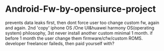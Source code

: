 # Android-Fw-by-opensiurce-project
prevents data leaks first, then dont force user too change custom fw, again and again. 2nd 'copy' iphone OS /One UI&amp;huawei harmony OS(operating system) philosophy, 3st never install another custom minimal 1 month. if before 1 month the user change them firmware/cfw/custom ROMS. developer freelancer faileds, then paid yourself with?

